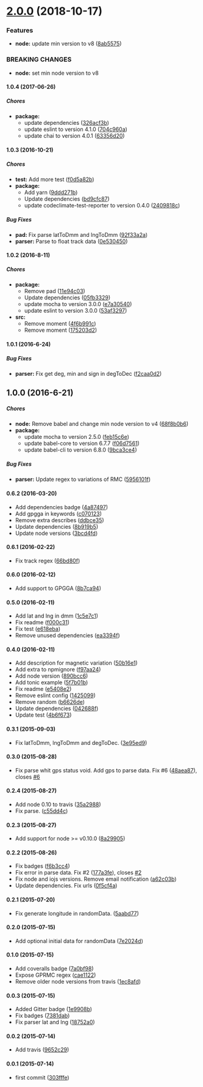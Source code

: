 # [2.0.0](https://github.com/lgaticaq/node-nmea/compare/v1.0.4...v2.0.0) (2018-10-17)


### Features

* **node:** update min version to v8 ([8ab5575](https://github.com/lgaticaq/node-nmea/commit/8ab5575))


### BREAKING CHANGES

* **node:** set min node version to v8

#### 1.0.4 (2017-06-26)

##### Chores

* **package:**
  * update dependencies ([326acf3b](https://github.com/lgaticaq/node-nmea/commit/326acf3b3f68eb0ea452279f7f7d46b7752fb71f))
  * update eslint to version 4.1.0 ([704c960a](https://github.com/lgaticaq/node-nmea/commit/704c960a80b284344159d11f0d2c89d5f74b9cbf))
  * update chai to version 4.0.1 ([63356d20](https://github.com/lgaticaq/node-nmea/commit/63356d20e43132db116495c70a307f83c3adf0f8))

#### 1.0.3 (2016-10-21)

##### Chores

* **test:** Add more test ([f0d5a82b](https://github.com/lgaticaq/node-nmea/commit/f0d5a82b5ba519f8f0ffb35c4f1b85a11510d116))
* **package:**
  * Add yarn ([9ddd271b](https://github.com/lgaticaq/node-nmea/commit/9ddd271bea4f6ab121b6fc46618120fc15f56898))
  * Update dependencies ([bd9cfc87](https://github.com/lgaticaq/node-nmea/commit/bd9cfc871fb1edfe562dccc667c2ecb0b6949447))
  * update codeclimate-test-reporter to version 0.4.0 ([2409818c](https://github.com/lgaticaq/node-nmea/commit/2409818caf3f8ede7e279540531369658102a77e))

##### Bug Fixes

* **pad:** Fix parse latToDmm and lngToDmm ([92f33a2a](https://github.com/lgaticaq/node-nmea/commit/92f33a2a3ea434f4f8a5bf5162119fb1671ed188))
* **parser:** Parse to float track data ([0e530450](https://github.com/lgaticaq/node-nmea/commit/0e530450947b74652ca127e5cb0dd484bc6b2b26))

#### 1.0.2 (2016-8-11)

##### Chores

* **package:**
  * Remove pad ([11e94c03](https://github.com/lgaticaq/node-nmea/commit/11e94c03a37baadb5a66efb0053ac0fd12d7e440))
  * Update dependencies ([05fb3329](https://github.com/lgaticaq/node-nmea/commit/05fb3329d259de8169018eae70ad3c87b5cc6314))
  * update mocha to version 3.0.0 ([e7a30540](https://github.com/lgaticaq/node-nmea/commit/e7a30540b49e6cca7786799d3b7f400005510644))
  * update eslint to version 3.0.0 ([53af3297](https://github.com/lgaticaq/node-nmea/commit/53af32976784fc66ef24246876d134eaa3fccba6))
* **src:**
  * Remove moment ([4f6b991c](https://github.com/lgaticaq/node-nmea/commit/4f6b991ca9bb850874acfd0a7edf10b43813f3bb))
  * Remove moment ([175203d2](https://github.com/lgaticaq/node-nmea/commit/175203d2bb55c1aa59be2acb234565ac57c77936))

#### 1.0.1 (2016-6-24)

##### Bug Fixes

* **parser:** Fix get deg, min and sign in degToDec ([f2caa0d2](https://github.com/lgaticaq/node-nmea/commit/f2caa0d2d427749211d447907cb3e32006db5f74))

## 1.0.0 (2016-6-21)

##### Chores

* **node:** Remove babel and change min node version to v4 ([68f8b0b6](https://github.com/lgaticaq/node-nmea/commit/68f8b0b6b5d24639d37734b6c28af4047ee66f01))
* **package:**
  * update mocha to version 2.5.0 ([feb15c6e](https://github.com/lgaticaq/node-nmea/commit/feb15c6e54ab10f02b8d0d2e5e0e92c2b3534847))
  * update babel-core to version 6.7.7 ([f06d7561](https://github.com/lgaticaq/node-nmea/commit/f06d7561ef4a55d18163687992391dfe78ef282b))
  * update babel-cli to version 6.8.0 ([9bca3ce4](https://github.com/lgaticaq/node-nmea/commit/9bca3ce41611dcf159d2ae686ae9c9442feb607a))

##### Bug Fixes

* **parser:** Update regex to variations of RMC ([5956101f](https://github.com/lgaticaq/node-nmea/commit/5956101fb67ff14551c86eab209fa03641457ae1))

#### 0.6.2 (2016-03-20)

* Add dependencies badge ([4a87497](https://github.com/lgaticaq/node-nmea/commit/4a87497))
* Add gpgga in keywords ([c070123](https://github.com/lgaticaq/node-nmea/commit/c070123))
* Remove extra describes ([ddbce35](https://github.com/lgaticaq/node-nmea/commit/ddbce35))
* Update dependencies ([8b919b5](https://github.com/lgaticaq/node-nmea/commit/8b919b5))
* Update node versions ([3bcd4fd](https://github.com/lgaticaq/node-nmea/commit/3bcd4fd))

#### 0.6.1 (2016-02-22)

* Fix track regex ([66bd80f](https://github.com/lgaticaq/node-nmea/commit/66bd80f))

#### 0.6.0 (2016-02-12)

* Add support to GPGGA ([8b7ca94](https://github.com/lgaticaq/node-nmea/commit/8b7ca94))

#### 0.5.0 (2016-02-11)

* Add lat and lng in dmm ([1c5e7c1](https://github.com/lgaticaq/node-nmea/commit/1c5e7c1))
* Fix readme ([f000c31](https://github.com/lgaticaq/node-nmea/commit/f000c31))
* Fix test ([e618eba](https://github.com/lgaticaq/node-nmea/commit/e618eba))
* Remove unused dependencies ([ea3394f](https://github.com/lgaticaq/node-nmea/commit/ea3394f))

#### 0.4.0 (2016-02-11)

* Add description for magnetic variation ([50b16e1](https://github.com/lgaticaq/node-nmea/commit/50b16e1))
* Add extra to npmignore ([f97aa24](https://github.com/lgaticaq/node-nmea/commit/f97aa24))
* Add node version ([890bcc6](https://github.com/lgaticaq/node-nmea/commit/890bcc6))
* Add tonic example ([5f7b01b](https://github.com/lgaticaq/node-nmea/commit/5f7b01b))
* Fix readme ([e5408e2](https://github.com/lgaticaq/node-nmea/commit/e5408e2))
* Remove eslint config ([1425099](https://github.com/lgaticaq/node-nmea/commit/1425099))
* Remove random ([b6626de](https://github.com/lgaticaq/node-nmea/commit/b6626de))
* Update dependencies ([042688f](https://github.com/lgaticaq/node-nmea/commit/042688f))
* Update test ([4b6f673](https://github.com/lgaticaq/node-nmea/commit/4b6f673))

#### 0.3.1 (2015-09-03)

* Fix latToDmm, lngToDmm and degToDec. ([3e95ed9](https://github.com/lgaticaq/node-nmea/commit/3e95ed9))

#### 0.3.0 (2015-08-28)

* Fix parse whit gps status void. Add gps to parse data. Fix #6 ([48aea87](https://github.com/lgaticaq/node-nmea/commit/48aea87)), closes [#6](https://github.com/lgaticaq/node-nmea/issues/6)

#### 0.2.4 (2015-08-27)

* Add node 0.10 to travis ([35a2988](https://github.com/lgaticaq/node-nmea/commit/35a2988))
* Fix parse. ([c55dd4c](https://github.com/lgaticaq/node-nmea/commit/c55dd4c))

#### 0.2.3 (2015-08-27)

* Add support for node >= v0.10.0 ([8a29905](https://github.com/lgaticaq/node-nmea/commit/8a29905))

#### 0.2.2 (2015-08-26)

* Fix badges ([f6b3cc4](https://github.com/lgaticaq/node-nmea/commit/f6b3cc4))
* Fix error in parse data. Fix #2 ([177a3fe](https://github.com/lgaticaq/node-nmea/commit/177a3fe)), closes [#2](https://github.com/lgaticaq/node-nmea/issues/2)
* Fix node and iojs versions. Remove email notification ([a62c03b](https://github.com/lgaticaq/node-nmea/commit/a62c03b))
* Update dependencies. Fix urls ([0f5cf4a](https://github.com/lgaticaq/node-nmea/commit/0f5cf4a))

#### 0.2.1 (2015-07-20)

* Fix generate longitude in randomData. ([5aabd77](https://github.com/lgaticaq/node-nmea/commit/5aabd77))

#### 0.2.0 (2015-07-15)

* Add optional initial data for randomData ([7e2024d](https://github.com/lgaticaq/node-nmea/commit/7e2024d))

#### 0.1.0 (2015-07-15)

* Add coveralls badge ([7a0bf98](https://github.com/lgaticaq/node-nmea/commit/7a0bf98))
* Expose GPRMC regex ([cae1122](https://github.com/lgaticaq/node-nmea/commit/cae1122))
* Remove older node versions from travis ([1ec8afd](https://github.com/lgaticaq/node-nmea/commit/1ec8afd))

#### 0.0.3 (2015-07-15)

* Added Gitter badge ([1e9908b](https://github.com/lgaticaq/node-nmea/commit/1e9908b))
* Fix badges ([7381dab](https://github.com/lgaticaq/node-nmea/commit/7381dab))
* Fix parser lat and lng ([18752a0](https://github.com/lgaticaq/node-nmea/commit/18752a0))

#### 0.0.2 (2015-07-14)

* Add travis ([9652c29](https://github.com/lgaticaq/node-nmea/commit/9652c29))

#### 0.0.1 (2015-07-14)

* first commit ([303fffe](https://github.com/lgaticaq/node-nmea/commit/303fffe))
